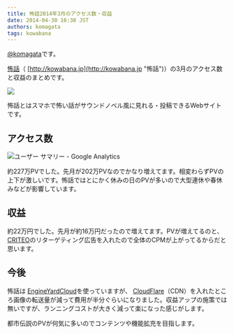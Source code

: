 ```yaml
---
title: 怖話2014年3月のアクセス数・収益
date: 2014-04-30 16:38 JST
authors: komagata
tags: kowabana
---
```

 [@komagata](http://twitter.com/komagata)です。

 [怖話](http://kowabana.jp "怖話")（ [http://kowabana.jp](http://kowabana.jp "怖話")）の3月のアクセス数と収益のまとめです。

[![](https://lh4.googleusercontent.com/-8-pkth8ETpA/UYjg32awOAI/AAAAAAAADKg/0h8DP9Cg4CQ/s400/Screen%2520Shot%25202013-05-07%2520at%25208.08.34%2520PM.png)](http://kowabana.jp)

怖話とはスマホで怖い話がサウンドノベル風に見れる・投稿できるWebサイトです。

## アクセス数

![ユーザー サマリー - Google Analytics](http://i.gyazo.com/775232018385bf8b2dc4b41820b163e8.png)

約227万PVでした。先月が202万PVなのでかなり増えてます。相変わらずPVの上下が激しいです。怖話ではとにかく休みの日のPVが多いので大型連休や春休みなどが影響しています。

## 収益

約22万円でした。先月が約16万円だったので増えてます。PVが増えてるのと、 [CRITEO](http://www.criteo.com/)のリターゲティング広告を入れたので全体のCPMが上がってるからだと思います。

## 今後

怖話は [EngineYardCloud](http://www.engineyard.co.jp/)を使っていますが、 [CloudFlare](https://www.cloudflare.com/)（CDN）を入れたところ画像の転送量が減って費用が半分ぐらいになりました。収益アップの施策では無いですが、ランニングコストが大きく減って楽になった感じがします。

都市伝説のPVが何気に多いのでコンテンツや機能拡充を目指します。
